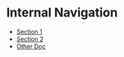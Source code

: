 # Internal Navigation

- [Section 1](#section-1)
- [Section 2](#section-2)
- [Other Doc](./other.md)